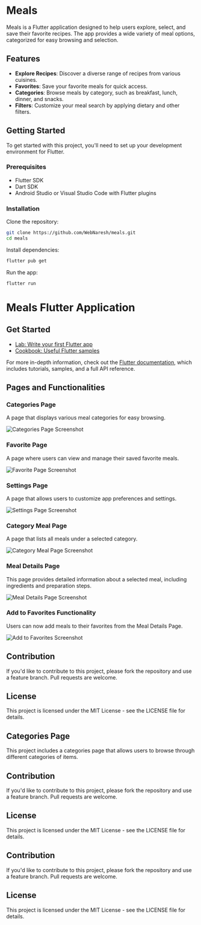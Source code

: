 # Meals

Meals is a Flutter application designed to help users explore, select, and save their favorite recipes. The app provides a wide variety of meal options, categorized for easy browsing and selection.

## Features

- **Explore Recipes**: Discover a diverse range of recipes from various cuisines.
- **Favorites**: Save your favorite meals for quick access.
- **Categories**: Browse meals by category, such as breakfast, lunch, dinner, and snacks.
- **Filters**: Customize your meal search by applying dietary and other filters.

## Getting Started

To get started with this project, you'll need to set up your development environment for Flutter.

### Prerequisites

- Flutter SDK
- Dart SDK
- Android Studio or Visual Studio Code with Flutter plugins

### Installation

Clone the repository:

```bash
git clone https://github.com/WebNaresh/meals.git
cd meals
```

Install dependencies:

```bash
flutter pub get
```

Run the app:

```bash
flutter run
```

# Meals Flutter Application

## Get Started

- [Lab: Write your first Flutter app](https://flutter.dev/docs/get-started/codelab)
- [Cookbook: Useful Flutter samples](https://flutter.dev/docs/cookbook)

For more in-depth information, check out the [Flutter documentation](https://flutter.dev/docs), which includes tutorials, samples, and a full API reference.

## Pages and Functionalities

### Categories Page

A page that displays various meal categories for easy browsing.

![Categories Page Screenshot](screenshots/categories_page.png)

### Favorite Page

A page where users can view and manage their saved favorite meals.

![Favorite Page Screenshot](https://github.com/user-attachments/assets/c7c35df5-61ae-42de-b8e1-bfab5293c8fa)

### Settings Page

A page that allows users to customize app preferences and settings.

![Settings Page Screenshot](https://github.com/user-attachments/assets/cfbb3700-d384-474d-99ec-d9b68acf7e63)

### Category Meal Page

A page that lists all meals under a selected category.

![Category Meal Page Screenshot](https://github.com/user-attachments/assets/c1705232-35de-4707-85f4-c2e63bac9a85)

### Meal Details Page

This page provides detailed information about a selected meal, including ingredients and preparation steps.

![Meal Details Page Screenshot](https://github.com/user-attachments/assets/2d08484d-fd9c-4ea8-8302-f7a0c3f374c9)

### Add to Favorites Functionality

Users can now add meals to their favorites from the Meal Details Page.

![Add to Favorites Screenshot](https://github.com/user-attachments/assets/84d986f0-266d-4ee0-beca-94f30733612c)

## Contribution

If you'd like to contribute to this project, please fork the repository and use a feature branch. Pull requests are welcome.

## License

This project is licensed under the MIT License - see the LICENSE file for details.

## Categories Page

This project includes a categories page that allows users to browse through different categories of items.

## Contribution

If you'd like to contribute to this project, please fork the repository and use a feature branch. Pull requests are welcome.

## License

This project is licensed under the MIT License - see the LICENSE file for details.

## Contribution

If you'd like to contribute to this project, please fork the repository and use a feature branch. Pull requests are welcome.

## License

This project is licensed under the MIT License - see the LICENSE file for details.
